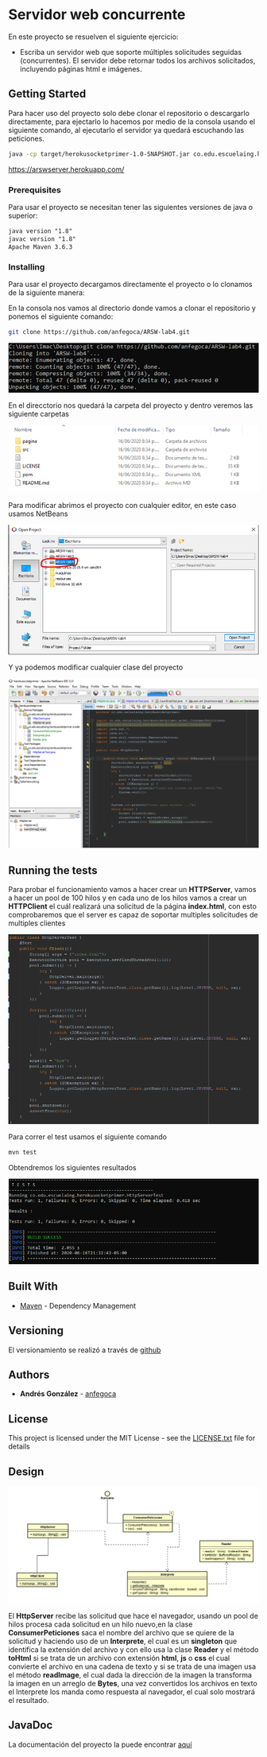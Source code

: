 # Servidor web concurrente
En este proyecto se resuelven el siguiente ejercicio:

* Escriba un servidor web que soporte múltiples solicitudes seguidas (concurrentes). El servidor debe retornar todos los archivos solicitados, incluyendo páginas html e imágenes.

## Getting Started

Para hacer uso del proyecto solo debe clonar el repositorio o descargarlo directamente, para ejectarlo lo hacemos por medio de la consola usando el siguiente comando, al ejecutarlo el servidor ya quedará escuchando las peticiones.

```bash
java -cp target/herokusocketprimer-1.0-SNAPSHOT.jar co.edu.escuelaing.herokusocketprimer.HttpServer
```
https://arswserver.herokuapp.com/


### Prerequisites

Para usar el proyecto se necesitan tener las siguientes versiones de java o superior:


```
java version "1.8"
javac version "1.8"
Apache Maven 3.6.3
```

### Installing

Para usar el proyecto decargamos directamente el proyecto o lo clonamos de la siguiente manera:

En la consola nos vamos al directorio donde vamos a clonar el repositorio y ponemos el siguiente comando:

```bash
git clone https://github.com/anfegoca/ARSW-lab4.git

```
![clone](https://github.com/anfegoca/ARSW-lab4/blob/master/recursos/1.png)

En el direcctorio nos quedará la carpeta del proyecto y dentro veremos las siguiente carpetas

![direc](https://github.com/anfegoca/ARSW-lab4/blob/master/recursos/2.png)

Para modificar abrimos el proyecto con cualquier editor, en este caso usamos NetBeans

![edit](https://github.com/anfegoca/ARSW-lab4/blob/master/recursos/3.png)

Y ya podemos modificar cualquier clase del proyecto

![class](https://github.com/anfegoca/ARSW-lab4/blob/master/recursos/4.png)

## Running the tests

Para probar el funcionamiento vamos a hacer crear un **HTTPServer**, vamos a hacer un pool de 100 hilos y en cada uno de los hilos vamos a crear un **HTTPClient** el cuál realizará una solicitud de la página **index.html**, con esto comprobaremos que el server es capaz de soportar multiples solicitudes de multiples clientes

![class](https://github.com/anfegoca/ARSW-lab4/blob/master/recursos/5.png)

Para correr el test usamos el siguiente comando

```bash
mvn test
```

Obtendremos los siguientes resultados

![class](https://github.com/anfegoca/ARSW-lab4/blob/master/recursos/6.png)


## Built With

* [Maven](https://maven.apache.org/) - Dependency Management


## Versioning

El versionamiento se realizó a través de [github](https://github.com/anfegoca/ARSW-lab4.git)

## Authors

* **Andrés González** - [anfegoca](https://github.com/anfegoca)


## License

This project is licensed under the MIT License - see the [LICENSE.txt](LICENSE.txt) file for details

## Design

![class](https://github.com/anfegoca/ARSW-lab4/blob/master/recursos/7.png)

El **HttpServer** recibe las solicitud que hace el navegador, usando un pool de hilos procesa cada solicitud en un hilo nuevo,en la clase **ConsumerPeticiones** saca el nombre del archivo que se quiere de la solicitud y haciendo uso de un **Interprete**, el cual es un **singleton** que identifica la extensión del archivo y con ello usa la clase **Reader** y el método **toHtml** si se trata de un archivo con extensión **html**, **js** o **css** el cual convierte el archivo en una cadena de texto y si se trata de una imagen usa el método **readImage**, el cual dada la dirección de la imagen la transforma la imagen en un arreglo de **Bytes**, una vez convertidos los archivos en texto el Interprete los manda como respuesta al navegador, el cual solo mostrará el resultado.

## JavaDoc

La documentación del proyecto la puede encontrar [aquí](https://github.com/anfegoca/ARSW-lab4/tree/master/site/apidocs)


